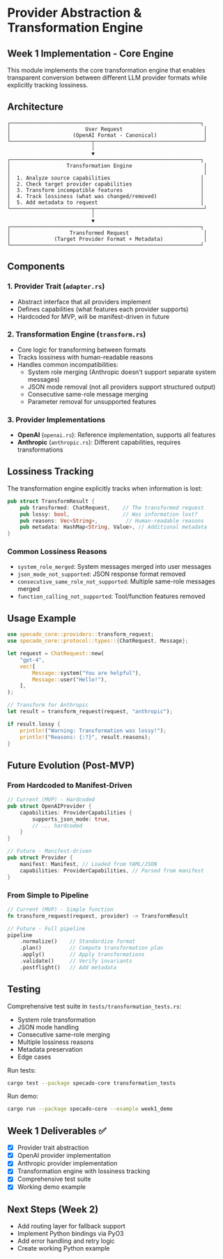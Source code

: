 # Provider Abstraction & Transformation Engine

## Week 1 Implementation - Core Engine

This module implements the core transformation engine that enables transparent conversion between different LLM provider formats while explicitly tracking lossiness.

## Architecture

```
┌─────────────────────────────────────────────────────────────┐
│                        User Request                          │
│                    (OpenAI Format - Canonical)               │
└──────────────────────────┬───────────────────────────────────┘
                           │
                           ▼
┌─────────────────────────────────────────────────────────────┐
│                  Transformation Engine                       │
│                                                              │
│  1. Analyze source capabilities                             │
│  2. Check target provider capabilities                      │
│  3. Transform incompatible features                         │
│  4. Track lossiness (what was changed/removed)              │
│  5. Add metadata to request                                 │
└──────────────────────────┬───────────────────────────────────┘
                           │
                           ▼
┌─────────────────────────────────────────────────────────────┐
│                   Transformed Request                        │
│              (Target Provider Format + Metadata)             │
└─────────────────────────────────────────────────────────────┘
```

## Components

### 1. Provider Trait (`adapter.rs`)
- Abstract interface that all providers implement
- Defines capabilities (what features each provider supports)
- Hardcoded for MVP, will be manifest-driven in future

### 2. Transformation Engine (`transform.rs`)
- Core logic for transforming between formats
- Tracks lossiness with human-readable reasons
- Handles common incompatibilities:
  - System role merging (Anthropic doesn't support separate system messages)
  - JSON mode removal (not all providers support structured output)
  - Consecutive same-role message merging
  - Parameter removal for unsupported features

### 3. Provider Implementations
- **OpenAI** (`openai.rs`): Reference implementation, supports all features
- **Anthropic** (`anthropic.rs`): Different capabilities, requires transformations

## Lossiness Tracking

The transformation engine explicitly tracks when information is lost:

```rust
pub struct TransformResult {
    pub transformed: ChatRequest,    // The transformed request
    pub lossy: bool,                 // Was information lost?
    pub reasons: Vec<String>,         // Human-readable reasons
    pub metadata: HashMap<String, Value>, // Additional metadata
}
```

### Common Lossiness Reasons
- `system_role_merged`: System messages merged into user messages
- `json_mode_not_supported`: JSON response format removed
- `consecutive_same_role_not_supported`: Multiple same-role messages merged
- `function_calling_not_supported`: Tool/function features removed

## Usage Example

```rust
use specado_core::providers::transform_request;
use specado_core::protocol::types::{ChatRequest, Message};

let request = ChatRequest::new(
    "gpt-4",
    vec![
        Message::system("You are helpful"),
        Message::user("Hello!"),
    ],
);

// Transform for Anthropic
let result = transform_request(request, "anthropic");

if result.lossy {
    println!("Warning: Transformation was lossy!");
    println!("Reasons: {:?}", result.reasons);
}
```

## Future Evolution (Post-MVP)

### From Hardcoded to Manifest-Driven
```rust
// Current (MVP) - Hardcoded
pub struct OpenAIProvider {
    capabilities: ProviderCapabilities { 
        supports_json_mode: true,
        // ... hardcoded
    }
}

// Future - Manifest-driven
pub struct Provider {
    manifest: Manifest, // Loaded from YAML/JSON
    capabilities: ProviderCapabilities, // Parsed from manifest
}
```

### From Simple to Pipeline
```rust
// Current (MVP) - Simple function
fn transform_request(request, provider) -> TransformResult

// Future - Full pipeline
pipeline
    .normalize()    // Standardize format
    .plan()         // Compute transformation plan
    .apply()        // Apply transformations
    .validate()     // Verify invariants
    .postflight()   // Add metadata
```

## Testing

Comprehensive test suite in `tests/transformation_tests.rs`:
- System role transformation
- JSON mode handling
- Consecutive same-role merging
- Multiple lossiness reasons
- Metadata preservation
- Edge cases

Run tests:
```bash
cargo test --package specado-core transformation_tests
```

Run demo:
```bash
cargo run --package specado-core --example week1_demo
```

## Week 1 Deliverables ✅

- [x] Provider trait abstraction
- [x] OpenAI provider implementation
- [x] Anthropic provider implementation  
- [x] Transformation engine with lossiness tracking
- [x] Comprehensive test suite
- [x] Working demo example

## Next Steps (Week 2)

- Add routing layer for fallback support
- Implement Python bindings via PyO3
- Add error handling and retry logic
- Create working Python example